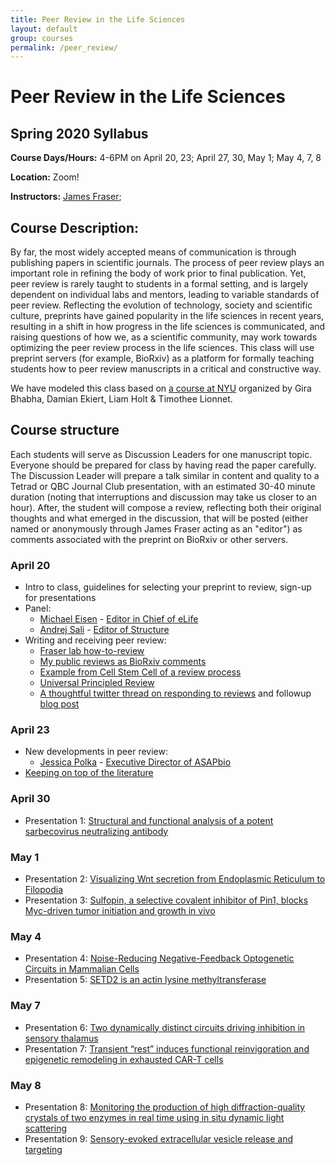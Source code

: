 ```yaml
---
title: Peer Review in the Life Sciences
layout: default
group: courses
permalink: /peer_review/
---
```


# Peer Review in the Life Sciences

## Spring 2020 Syllabus

**Course Days/Hours:** 4-6PM on April 20, 23; April 27, 30, May 1; May 4, 7, 8

**Location:** Zoom!

**Instructors:** [James Fraser](mailto:jfraser@fraserlab.com);

## Course Description:

By far, the most widely accepted means of communication is through publishing papers in scientific journals. The process of peer review plays an important role in refining the body of work prior to final publication. Yet, peer review is rarely taught to students in a formal setting, and is largely dependent on individual labs and mentors, leading to variable standards of peer review. Reflecting the evolution of technology, society and scientific culture, preprints have gained popularity in the life sciences in recent years, resulting in a shift in how progress in the life sciences is communicated, and raising questions of how we, as a scientific community, may work towards optimizing the peer review process in the life sciences. This class will use preprint servers (for example, BioRxiv) as a platform for formally teaching students how to peer review manuscripts in a critical and constructive way.

We have modeled this class based on [a course at NYU](http://bhabhaekiertlab.org/teaching) organized by Gira Bhabha, Damian Ekiert, Liam Holt & Timothee Lionnet.

## Course structure

Each students will serve as Discussion Leaders for one manuscript topic.  Everyone should be prepared for class by having read the paper carefully. The Discussion Leader will prepare a talk similar in content and quality to a Tetrad or QBC Journal Club presentation, with an estimated 30-40 minute duration (noting that interruptions and discussion may take us closer to an hour). After, the student will compose a review, reflecting both their original thoughts and what emerged in the discussion, that will be posted (either named or anonymously through James Fraser acting as an "editor") as comments associated with the preprint on BioRxiv or other servers.

### April 20
- Intro to class, guidelines for selecting your preprint to review, sign-up for presentations
- Panel:
  - [Michael Eisen](http://eisenlab.org/) - [Editor in Chief of eLife](https://elifesciences.org/about/people)
  - [Andrej Sali](https://salilab.org/) - [Editor of Structure](https://www.cell.com/structure/editors)
- Writing and receiving peer review:
    - [Fraser lab how-to-review](how_to/)
    - [My public reviews as BioRxiv comments](https://disqus.com/by/fraserlab/comments/)
    - [Example from Cell Stem Cell of a review process](https://www.cell.com/cell-stem-cell/fulltext/S1934-5909(19)30221-8)
    - [Universal Principled Review](https://www.cell.com/cell/pdf/S0092-8674(19)31286-3.pdf)
    - [A thoughtful twitter thread on responding to reviews](https://twitter.com/dsquintana/status/1119956899447889920?s=20) and followup [blog post](https://www.dsquintana.com/post/23_apr_2019_peer-review/)


### April 23
- New developments in peer review:
  - [Jessica Polka](https://en.wikipedia.org/wiki/Jessica_Polka) - [Executive Director of ASAPbio](https://asapbio.org/dt_team/jessica-polka)
- [Keeping on top of the literature](https://fraserlab.com/2013/09/28/The-Fraser-Lab-method-of-following-the-scientific-literature/)

### April 30
- Presentation 1: [Structural and functional analysis of a potent sarbecovirus neutralizing antibody](https://www.biorxiv.org/content/10.1101/2020.04.07.023903v3.full.pdf)


### May 1
- Presentation 2: [Visualizing Wnt secretion from Endoplasmic Reticulum to Filopodia ](https://www.biorxiv.org/content/10.1101/271684v2.full.pdf)
- Presentation 3: [Sulfopin, a selective covalent inhibitor of Pin1, blocks Myc-driven tumor initiation and growth in vivo](https://www.biorxiv.org/content/10.1101/2020.03.20.998443v1.full)

### May 4
- Presentation 4: [Noise-Reducing Negative-Feedback Optogenetic Circuits in Mammalian Cells](https://www.biorxiv.org/content/10.1101/601005v1.full.pdf)
- Presentation 5: [SETD2 is an actin lysine methyltransferase](https://www.biorxiv.org/content/10.1101/2020.04.13.034629v1.full.pdf)

### May 7
- Presentation 6: [Two dynamically distinct circuits driving inhibition in sensory thalamus](https://www.biorxiv.org/content/10.1101/2020.04.16.044487v2)
- Presentation 7: [Transient “rest” induces functional reinvigoration and epigenetic remodeling in exhausted CAR-T cells](https://www.biorxiv.org/content/10.1101/2020.01.26.920496v1.full)

### May 8
- Presentation 8: [Monitoring the production of high diffraction-quality crystals of two enzymes in real time using in situ dynamic light scattering](https://www.biorxiv.org/content/10.1101/2020.01.05.888370v1.full)
- Presentation 9: [Sensory-evoked	extracellular	vesicle	release	and	targeting](https://www.biorxiv.org/content/10.1101/2020.04.21.050690v1.full.pdf)
